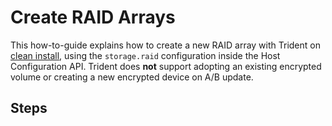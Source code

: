
# Create RAID Arrays

This how-to-guide explains how to create a new RAID array with Trident on [clean install](../Perform-a-Clean-Install.md), using the `storage.raid` configuration inside the Host Configuration API. Trident does **not** support adopting an existing encrypted volume or creating a new encrypted device on A/B update.

## Steps
